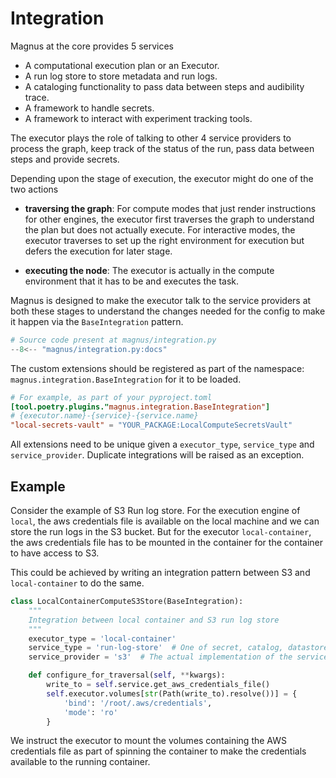 # Integration

Magnus at the core provides 5 services

- A computational execution plan or an Executor.
- A run log store to store metadata and run logs.
- A cataloging functionality to pass data between steps and audibility trace.
- A framework to handle secrets.
- A framework to interact with experiment tracking tools.

The executor plays the role of talking to other 4 service providers to process the graph, keep track of the status
of the run, pass data between steps and provide secrets.

Depending upon the stage of execution, the executor might do one of the two actions

- **traversing the graph**: For compute modes that just render instructions for other engines, the executor first
    traverses the graph to understand the plan but does not actually execute. For interactive modes, the executor
    traverses to set up the right environment for execution but defers the execution for later stage.

- **executing the node**: The executor is actually in the compute environment that it has to be and executes the task.

Magnus is designed to make the executor talk to the service providers at both these stages to understand the changes
needed for the config to make it happen via the ```BaseIntegration``` pattern.

```python
# Source code present at magnus/integration.py
--8<-- "magnus/integration.py:docs"
```

The custom extensions should be registered as part of the namespace: ```magnus.integration.BaseIntegration``` for it
to be loaded.

```toml
# For example, as part of your pyproject.toml
[tool.poetry.plugins."magnus.integration.BaseIntegration"]
# {executor.name}-{service}-{service.name}
"local-secrets-vault" = "YOUR_PACKAGE:LocalComputeSecretsVault"
```

All extensions need to be unique given a ```executor_type```, ```service_type``` and ```service_provider```.
Duplicate integrations will be raised as an exception.


## Example

Consider the example of S3 Run log store. For the execution engine of ```local```, the aws credentials file is available
on the local machine and we can store the run logs in the S3 bucket. But for the executor ```local-container```, the
aws credentials file has to be mounted in the container for the container to have access to S3.

This could be achieved by writing an integration pattern between S3 and ```local-container``` to do the same.

```python
class LocalContainerComputeS3Store(BaseIntegration):
    """
    Integration between local container and S3 run log store
    """
    executor_type = 'local-container'
    service_type = 'run-log-store'  # One of secret, catalog, datastore
    service_provider = 's3'  # The actual implementation of the service

    def configure_for_traversal(self, **kwargs):
        write_to = self.service.get_aws_credentials_file()
        self.executor.volumes[str(Path(write_to).resolve())] = {
            'bind': '/root/.aws/credentials',
            'mode': 'ro'
        }
```

We instruct the executor to mount the volumes containing the AWS credentials file as part of spinning the container to
make the credentials available to the running container.
